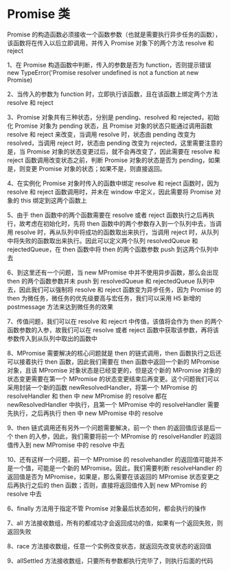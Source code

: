 # Promise 类

Promise 的构造函数必须接收一个函数参数（也就是需要执行异步任务的函数），该函数将在传入以后立即调用，并传入 Promise 对象下的两个方法 resolve 和 reject

1、在 Promise 构造函数中判断，传入的参数是否为 function，否则提示错误 new TypeError('Promise resolver undefined is not a function at new Promise)

2、当传入的参数为 function 时，立即执行该函数，且在该函数上绑定两个方法 resolve 和 reject

3、Promise 对象共有三种状态，分别是 pending、resolved 和 rejected，初始化 Promise 对象为 pending 状态，且 Promise 对象的状态只能通过调用函数 resolve 和 reject 来改变，当调用 resolve 时，状态由 pending 改变为 resolved，当调用 reject 时，状态由 pending 改变为 rejected，这里需要注意的是，当 Promise 对象的状态变更过后，就不会再改变了，因此需要在 resolve 和 reject 函数调用改变状态之前，判断 Promise 对象的状态是否为 pending，如果是，则变更 Promise 对象的状态；如果不是，则直接返回。

4、在实例化 Promise 对象时传入的函数中绑定 resolve 和 reject 函数时，因为 resolve 和 reject 函数调用时，并未在 window 中定义，因此需要将 Promise 对象的 this 绑定到这两个函数上

5、由于 then 函数中的两个函数需要在 resolve 或者 reject 函数执行之后再执行，故考虑在初始化时，先将 then 函数中的两个参数存入到一个队列中去，当调用 resolve 时，再从队列中将成功的函数取出来执行，当调用 reject 时，从队列中将失败的函数取出来执行。因此可以定义两个队列 resolvedQueue 和 rejectedQueue，在 then 函数中将 then 的两个函数参数 push 到这两个队列中去

6、到这里还有一个问题，当 new MPromise 中并不使用异步函数，那么会出现 then 的两个函数参数并未 push 到 resolvedQueue 和 rejectedQueue 队列中去，因此我们可以强制将 resolve 和 reject 函数变为异步任务，因为 Promise 的 then 为微任务，微任务的优先级要高与宏任务，我们可以采用 H5 新增的 postmessage 方法来达到微任务的效果

7、传值问题，我们可以在 resolve 和 rejecrt 中传值，该值将会作为 then 的两个函数参数的入参，故我们可以在 resolve 或者 reject 函数中获取该参数，再将该参数传入到从队列中取出的函数中

8、MPromise 需要解决的核心问题就是 then 的链式调用，then 函数执行之后还可以接着执行 then 函数，因此我们需要在 then 函数中返回一个新的 MPromise 对象，且该 MPromise 对象状态是已经变更的，但是这个新的 MPromise 对象的状态变更需要在第一个 MPromise 的状态变更结束后再变更。这个问题我们可以采用封装一个新的函数 newResolvedHandler，将第一个 MPromise 的 resolveHandler 和 then 中 new MPromise 的 resolve 都在 newResolvedHandler 中执行，且第一个 MPromise 中的 resolveHandler 需要先执行，之后再执行 then 中 new MPromise 中的 resolve

9、then 链式调用还有另外一个问题需要解决，前一个 then 的返回值应该是后一个 then 的入参，因此，我们需要将前一个 MPromise 的 resolveHandler 的返回值传入到 new MPromise 中的 resolve 中去

10、还有这样一个问题，前一个 MPromise 的 resolvehandler 的返回值可能并不是一个值，可能是一个新的 MPromise。因此，我们需要判断 resolveHandler 的返回值是否为 MPromise，如果是，那么需要在该返回的 MPromise 状态变更之后再执行之后的 then 函数；否则，直接将返回值传入到 new MPromise 的 resolve 中去

6、finally 方法用于指定不管 Promise 对象最后状态如何，都会执行的操作

7、all 方法接收数组，所有的都成功才会返回成功的值，如果有一个返回失败，则返回失败

8、race 方法接收数组，任意一个实例改变状态，就返回先改变状态的返回值

9、allSettled 方法接收数组，只要所有参数都执行完毕了，则执行后面的代码
